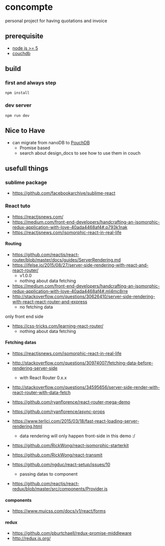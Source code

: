 # concompte

personal project for having quotations and invoice

## prerequisite

- [node js >= 5](https://nodejs.org/en/)
- [couchdb](https://couchdb.apache.org/)

## build

### first and always step 

```
npm install
```

### dev server

```
npm run dev
```

## Nice to Have

- can migrate from nanoDB to [PouchDB](https://pouchdb.com/api.html)
  - Promise based
  - search about design_docs to see how to use them in couch

## usefull things

### sublime package

- https://github.com/facebookarchive/sublime-react

### React tuto

- https://reactjsnews.com/
- https://medium.com/front-end-developers/handcrafting-an-isomorphic-redux-application-with-love-40ada4468af4#.p793k1nak
- https://reactjsnews.com/isomorphic-react-in-real-life

#### Routing

- https://github.com/reactjs/react-router/blob/master/docs/guides/ServerRendering.md
- https://ifelse.io/2015/08/27/server-side-rendering-with-react-and-react-router/
  - v1.0.0
  - nothing about data fetching
- https://medium.com/front-end-developers/handcrafting-an-isomorphic-redux-application-with-love-40ada4468af4#.ml4mc8rre
- http://stackoverflow.com/questions/30626410/server-side-rendering-with-react-react-router-and-express
  - no fetching data

only front end side

- https://css-tricks.com/learning-react-router/
  - nothing about data fetching

#### Fetching datas

- https://reactjsnews.com/isomorphic-react-in-real-life
- http://stackoverflow.com/questions/30974007/fetching-data-before-rendering-server-side
  - with React Router 0.x.x
- http://stackoverflow.com/questions/34595656/server-side-render-with-react-router-with-data-fetch
- https://github.com/ryanflorence/react-router-mega-demo
- https://github.com/ryanflorence/async-props
- https://www.terlici.com/2015/03/18/fast-react-loading-server-rendering.html
  - data rendering will only happen front-side in this demo :/
- https://github.com/RickWong/react-isomorphic-starterkit
- https://github.com/RickWong/react-transmit

- https://github.com/ngduc/react-setup/issues/10
  - passing datas to component
- https://github.com/reactjs/react-redux/blob/master/src/components/Provider.js

#### components

- https://www.muicss.com/docs/v1/react/forms

#### redux

- https://github.com/pburtchaell/redux-promise-middleware
- http://redux.js.org/


